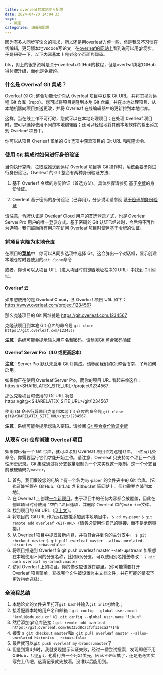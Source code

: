 ```yaml
---
title: overleaf的本地同步配置
date: 2024-04-20 14:04:33
tags:
  - 教程
categories: 编辑器配置
---
```

因为有多人同步写论文的需求，所以还是用overleaf方便一些，但是我又不习惯在线编辑，更习惯本地vscode写论文，在[overleaf的网站上](https://www.overleaf.com/learn/how-to/Git_integration)看到说可以用git同步，于是研究一下，以下内容基本上是对这个页面的翻译。

bts，网上的很多资料是关于overleaf+GitHub的教程，但是overleaf绑定GitHub得付费升级，而git是免费的。

### 什么是 Overleaf Git 集成？  

Overleaf 的 Git 整合功能允许你从 Overleaf 项目中获取 Git URL，并将其视为远程 Git 仓库（repo）。您可以将项目克隆到本地 Git 仓库，并在本地处理项目，从本地机器向项目推送更改，并将 Overleaf 在线编辑器中的更新拉到本地仓库。  

这样，当在线工作不可行时，您就可以在本地处理项目；在处理 Overleaf 项目时，您可以选择使用不同的本地编辑器；还可以轻松地将其他本地软件的输出添加到 Overleaf 项目中。  

你可以从项目 Overleaf 菜单的 Git 选项中获取项目的 Git URL 和克隆命令。

### 使用 Git 集成时如何进行身份验证  

当你执行克隆、拉取或推送到远程 Overleaf 项目等 Git 操作时，系统会要求你进行身份验证。Overleaf 的 Git 整合有两种身份验证方法。  

1. 基于 Overleaf 令牌的身份验证（首选方法）。具体步骤请参见 基于[令牌](https://www.overleaf.com/learn/how-to/Git_integration_authentication_tokens)的身份验证。  
    
2. Overleaf 基于密码的身份验证（已弃用）。分步说明请参阅 [基于密码的身份验证](https://www.overleaf.com/learn/how-to/Git_integration_password-based_authentication)  
    

请注意，令牌认证是 Overleaf Cloud 用户的首选登录方式，也是 Overleaf Server Pro 用户的唯一登录方式。基于密码的 Git 认证已经过时，今后将不再作为选项。我们鼓励所有用户在访问 Overleaf 项目时使用基于令牌的认证。

### 将项目克隆为本地仓库  

在项目的[**菜单**](https://www.overleaf.com/learn/how-to/Using_the_Overleaf_project_menu)中，你可以从同步选项中选择 Git。这会弹出一个对话框，显示创建本地仓库时要使用的`git clone`命令

或者，你也可以从项目 URL（进入项目时浏览器地址栏中的 URL）中找到 Git 网址。  
#### Overleaf 云  

如果您使用的是 Overleaf Cloud，且 Overleaf 项目 URL 如下：https://www.overleaf.com/project/1234567  

那么克隆项目的 Git 网址就是  https://git.overleaf.com/1234567 

克隆该项目到本地 Git 仓库的命令是 `git clone https://git.overleaf.com/1234567`

**注意**：系统可能会提示输入用户名和密码。请参阅[Git 整合密码验证](https://www.overleaf.com/learn/how-to/Git_integration_password-based_authentication)  

#### Overleaf Server Pro（4.0 或更高版本）  

**注意**：Server Pro 默认未启用 Git 桥集成。请参阅我们的[Git](https://github.com/overleaf/overleaf/wiki/Git-Integration)整合指南，了解如何启用。  

如果你正在使用 Overleaf Server Pro，而你的项目 URL 看起来像这样：  https://<SHARELATEX_SITE_URL>/project/1234567    

那么克隆项目时使用的 Git URL 将是  https://git@<SHARELATEX_SITE_URL>/git/1234567    

使用 Git 命令行将项目克隆到本地 Git 仓库的命令是  `git clone git@<SHARELATEX_SITE_URL>/git/1234567`

**注意**：系统可能会提示您输入密码。请参阅 [Git 整合身份验证令牌](https://www.overleaf.com/learn/how-to/Git_integration_authentication_tokens)
### 从现有 Git 仓库创建 Overleaf 项目  

如果你已有一个 Git 仓库，就可以添加 Overleaf 项目作为远程仓库。下面有几条命令，你需要运行它们才能开始工作。请注意，Overleaf 只支持每个项目一个线性历史记录。Git 集成通过将分支数量限制为一个来实现这一限制。这一个分支目前被硬编码为`master`。  

1. 首先，我们假设您的电脑上有一个名为`my-paper` 的文件夹中的 Git 仓库。(它也可能托管在 GitHub、GitLab 或 Bitbucket 等网站上，但也需要克隆到本地）。      
2. 在 Overleaf 上创建[一个新项目](https://www.overleaf.com/learn/how-to/Creating_a_document_in_Overleaf)。由于项目中的任何内容都会被覆盖，因此在创建项目时请使用 "空白 "项目选项，并删除 Overleaf 中的`main.tex`文件。   
3. 找到项目的 Git URL（见[上文](https://www.overleaf.com/learn/how-to/Git_integration%23Cloning_your_project_as_a_local_repository)）。
4. 将项目的 Git URL 作为远程链接添加到本地项目中。
	`$ cd my-paper` 
	`$ git remote add overleaf <GIT-URL>`（请务必使用你自己的链接，而不是示例链接。）
5. 从 Overleaf 项目中提取最新内容，并将其合并到你的主分支中。
	`$ git checkout master`
	`$ git pull overleaf master --allow-unrelated-histories --rebase=false`
6. 将项目推送到 Overleaf $ git push overleaf master --set-upstream 如果想在本地使用不同的分支名称，比如`我的`分支，可以使用别名推送修改：
	`$ git push overleaf my-branch:master`
7. 访问 Overleaf 上的项目。你的修改应该就在那里。(你可能需要打开 Overleaf 项目菜单，查找哪个文件被设置为主文档文件，并在可能的情况下更改初始选择）。

### 全流程总结
1. 本地论文的文件夹里打开`git bash`并输入`git init`初始化；
2. 接着配置本地的用户名和邮箱：`git config --global user.email "kunli@sdu.edu.cn"` 和 ` git config --global user.name "likun"`
3. 然后添加git仓库链接：`git remote add overleaf https://git.overleaf.com/66235d8cacf3f13eca27714b`
4. 接着	`$ git checkout master`和`$ git pull overleaf master --allow-unrelated-histories --rebase=false`
5. 最后就可以`git push overleaf my-branch:master`了
6. 但是到第4步时，我就发现提示认证失败，经过一番尝试搜索，发现即便不用GitHub，只是git，也得付费一个月21美元，因此不继续搞了，还是老老实实写完上传吧，这篇记录就先放着，没准以后能用到。

`